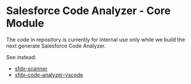 # Salesforce Code Analyzer - Core Module

The code in repository is currently for internal use only while we build the next generate Salesforce Code Analyzer.

See instead:
* [sfdx-scanner](https://github.com/forcedotcom/sfdx-scanner)
* [sfdx-code-analyzer-vscode](https://github.com/forcedotcom/sfdx-code-analyzer-vscode)
